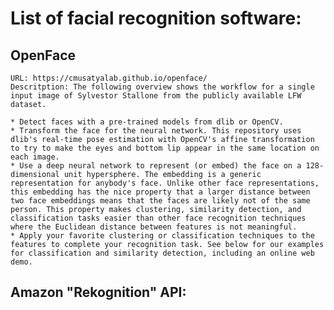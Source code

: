 # List of facial recognition software: 
## OpenFace 
	URL: https://cmusatyalab.github.io/openface/
	Descritption: The following overview shows the workflow for a single input image of Sylvestor Stallone from the publicly available LFW dataset.

	* Detect faces with a pre-trained models from dlib or OpenCV.
	* Transform the face for the neural network. This repository uses dlib's real-time pose estimation with OpenCV's affine transformation to try to make the eyes and bottom lip appear in the same location on each image.
	* Use a deep neural network to represent (or embed) the face on a 128-dimensional unit hypersphere. The embedding is a generic representation for anybody's face. Unlike other face representations, this embedding has the nice property that a larger distance between two face embeddings means that the faces are likely not of the same person. This property makes clustering, similarity detection, and classification tasks easier than other face recognition techniques where the Euclidean distance between features is not meaningful.
	* Apply your favorite clustering or classification techniques to the features to complete your recognition task. See below for our examples for classification and similarity detection, including an online web demo.

## Amazon "Rekognition" API:

